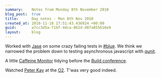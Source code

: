 ```yaml
---
summary:    Notes from Monday 8th November 2010
blog_post:  true
title:      Day notes - Mon 8th Nov 2010
created_at: 2010-11-18 17:51:43.436924 +00:00
guid:       a7cc3d5a-71bf-4dca-862d-d87a855616e9
layout:     blog
---
```

Worked with [Jase](http://jasoncale.com/) on some crazy failing tests in [#blue](https://hashblue.com/).  We think we narrowed the problem down to testing asynchronous javascript with [qunit](http://docs.jquery.com/Qunit).

A little [Caffeine Monitor](http://cm.buildconf.com/) tidying before the [Build conference](http://buildconf.com/).

Watched [Peter Kay](http://en.wikipedia.org/wiki/Peter_Kay) at the [O2](http://www.theo2.co.uk/).  T'was very good indeed.
